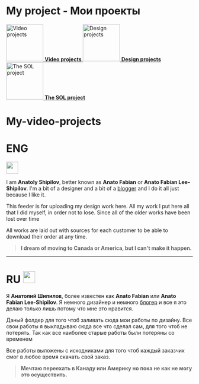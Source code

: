 
# My project - Moи проекты

<p dir="auto">
  <a href="https://github.com/anato511693/My-video-projects">
    <img src="https://www.freeiconspng.com/thumbs/video-play-icon/video-play-icon-24.png" alt="Video projects" height="100">
    <b>Video projects</b>
  </a>
  <a href="https://github.com/anato511693/My-design-projects">
    <img src="https://cdn-icons-png.flaticon.com/512/1804/1804352.png" alt="Design projects" height="100">
    <b>Design projects</b>
  </a>
  <a href="https://github.com/anato511693/-The-Source-of-Life-The-SOL-">
    <img src="https://raw.githubusercontent.com/anato511693/-The-Source-of-Life-The-SOL-/main/images/%D0%9B%D0%BE%D0%B3%D0%BE%D1%82%D0%B8%D0%BF%D1%8B/The%20Sol/The%20Sol%20Round.png" alt="The SOL project" height="100">
    <b>The SOL project</b>
  </a>
</p>

# My-video-projects

# ENG 
<img src="https://upload.wikimedia.org/wikipedia/commons/thumb/d/de/Flag_of_the_United_States.png/1280px-Flag_of_the_United_States.png" height="32"/></h1>

I am **Anatoly Shipilov**, better known as **Anato Fabian** or **Anato Fabian Lee-Shipilov**. I'm a bit of a designer and a bit of a [blogger](https://www.youtube.com/@AnatoFabian/) and I do it all just because I like it.

This feeder is for uploading my design work here. All my work I put here all that I did myself, in order not to lose. Since all of the older works have been lost over time

All works are laid out with sources for each customer to be able to download their order at any time.

> **I dream of moving to Canada or America, but I can't make it happen.**

-----------------------------------------------------------------------------------------------------------

# RU <img src="https://upload.wikimedia.org/wikipedia/commons/d/d4/Flag_of_Russia.png" height="32"/></h1>

[^note]:

Я **Анатолий Шипилов**, более известен как **Anato Fabian** или **Anato Fabian Lee-Shipilov**. Я немного дизайнер и немного [блогер](https://www.youtube.com/@AnatoFabian/) и все я это делаю только лишь потому что мне это нравится.

Даный фолдер для того чтоб заливать сюда мои работы по дизайну. Все свои работы я выкладываю сюда все что сделал сам, для того чтоб не потерять. Так как все наиболее старые работы были потеряны со временем

Все работы выложены с исходниками для того чтоб каждый заказчик смог в любое время скачать свой заказ.

> **Мечтаю переехать в Канаду или Америку но пока не как не могу это осуществить.**

